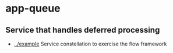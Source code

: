 
<!-- title start -->

# app-queue

Service that handles deferred processing
---


 * [../example](..) Service constellation to exercise the flow framework

<!-- title end -->